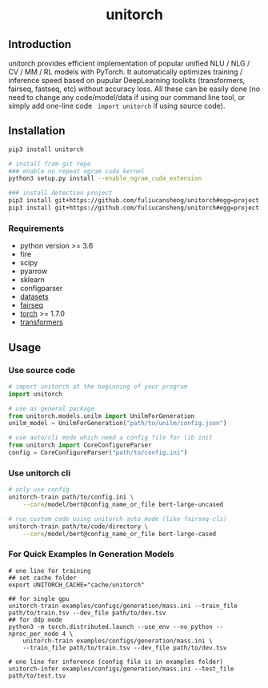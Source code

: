 <h1 align="Center"> <p> unitorch </p> </h1>

## Introduction

unitorch provides efficient implementation of popular unified NLU / NLG / CV / MM / RL models with PyTorch. It automatically optimizes training / inference speed based on pupular DeepLearning toolkits (transformers, fairseq, fastseq, etc) without accuracy loss. All these can be easily done (no need to change any code/model/data if using our command line tool, or simply add one-line code ` import unitorch` if using source code).

## Installation

```bash
pip3 install unitorch

# install from git repo
### enable no repeat ngram cuda kernel
python3 setup.py install --enable_ngram_cuda_extension

### install detection project
pip3 install git+https://github.com/fuliucansheng/unitorch#egg=project[detection] # with ngram cuda extension
pip3 install git+https://github.com/fuliucansheng/unitorch#egg=project[detection] --global-option="--enable_ngram_cuda_extension" # with ngram cuda extension

```

### Requirements

- python version >= 3.6
- fire
- scipy
- pyarrow
- sklearn
- configparser
- [datasets](https://github.com/huggingface/datasets)
- [fairseq](https://github.com/pytorch/fairseq)
- [torch](http://pytorch.org/) >= 1.7.0
- [transformers](https://github.com/huggingface/transformers)

## Usage

### Use source code

```python
# import unitorch at the beginning of your program
import unitorch

# use as general package
from unitorch.models.unilm import UnilmForGeneration
unilm_model = UnilmForGeneration("path/to/unilm/config.json")

# use auto/cli mode which need a config file for lib init
from unitorch import CoreConfigureParser
config = CoreConfigureParser("path/to/config.ini")

```

### Use unitorch cli
```bash
# only use config
unitorch-train path/to/config.ini \
	--core/model/bert@config_name_or_file bert-large-uncased

# run custom code using unitorch auto mode (like fairseq-cli)
unitorch-train path/to/code/directory \
	--core/model/bert@config_name_or_file bert-large-cased
```

### For Quick Examples In Generation Models
```
# one line for training
## set cache folder
export UNITORCH_CACHE="cache/unitorch"

## for single gpu
unitorch-train examples/configs/generation/mass.ini --train_file path/to/train.tsv --dev_file path/to/dev.tsv
## for ddp mode
python3 -m torch.distributed.launch --use_env --no_python --nproc_per_node 4 \
	unitorch-train examples/configs/generation/mass.ini \
	--train_file path/to/train.tsv --dev_file path/to/dev.tsv

# one line for inference (config file is in examples folder)
unitorch-infer examples/configs/generation/mass.ini --test_file path/to/test.tsv
```
